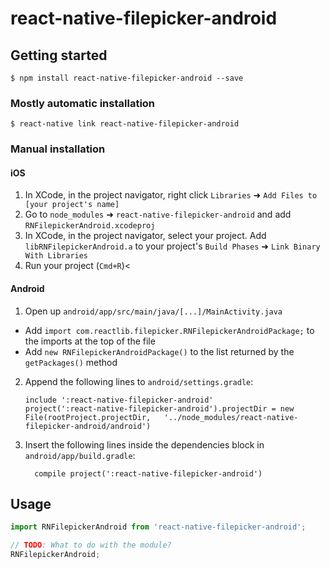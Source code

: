 
# react-native-filepicker-android

## Getting started

`$ npm install react-native-filepicker-android --save`

### Mostly automatic installation

`$ react-native link react-native-filepicker-android`

### Manual installation


#### iOS

1. In XCode, in the project navigator, right click `Libraries` ➜ `Add Files to [your project's name]`
2. Go to `node_modules` ➜ `react-native-filepicker-android` and add `RNFilepickerAndroid.xcodeproj`
3. In XCode, in the project navigator, select your project. Add `libRNFilepickerAndroid.a` to your project's `Build Phases` ➜ `Link Binary With Libraries`
4. Run your project (`Cmd+R`)<

#### Android

1. Open up `android/app/src/main/java/[...]/MainActivity.java`
  - Add `import com.reactlib.filepicker.RNFilepickerAndroidPackage;` to the imports at the top of the file
  - Add `new RNFilepickerAndroidPackage()` to the list returned by the `getPackages()` method
2. Append the following lines to `android/settings.gradle`:
  	```
  	include ':react-native-filepicker-android'
  	project(':react-native-filepicker-android').projectDir = new File(rootProject.projectDir, 	'../node_modules/react-native-filepicker-android/android')
  	```
3. Insert the following lines inside the dependencies block in `android/app/build.gradle`:
  	```
      compile project(':react-native-filepicker-android')
  	```


## Usage
```javascript
import RNFilepickerAndroid from 'react-native-filepicker-android';

// TODO: What to do with the module?
RNFilepickerAndroid;
```
  